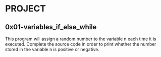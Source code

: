 # PROJECT
## 0x01-variables_if_else_while

This program will assign a random number to the variable n each time it is executed. Complete the source code in order to print whether the number stored in the variable n is positive or negative.
